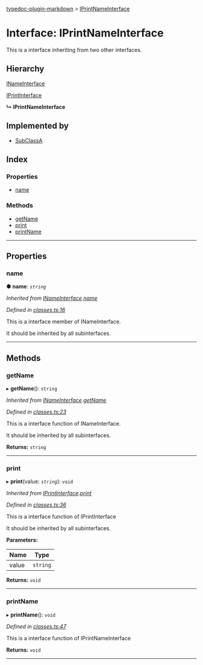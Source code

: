 [typedoc-plugin-markdown](../README.md) > [IPrintNameInterface](../interfaces/iprintnameinterface.md)

# Interface: IPrintNameInterface

This is a interface inheriting from two other interfaces.

## Hierarchy

 [INameInterface](inameinterface.md)

 [IPrintInterface](iprintinterface.md)

**↳ IPrintNameInterface**

## Implemented by

* [SubClassA](../classes/subclassa.md)

## Index

### Properties

* [name](iprintnameinterface.md#markdown-header-name)

### Methods

* [getName](iprintnameinterface.md#markdown-header-getname)
* [print](iprintnameinterface.md#markdown-header-print)
* [printName](iprintnameinterface.md#markdown-header-printname)

---

## Properties

###  name

**● name**: *`string`*

*Inherited from [INameInterface](inameinterface.md).[name](inameinterface.md#markdown-header-name)*

*Defined in [classes.ts:16](https://bitbucket.org/owner/repository_name/src/master/classes.ts?fileviewer&amp;#x3D;file-view-default#classes.ts-16)*

This is a interface member of INameInterface.

It should be inherited by all subinterfaces.

___

## Methods

###  getName

▸ **getName**(): `string`

*Inherited from [INameInterface](inameinterface.md).[getName](inameinterface.md#markdown-header-getname)*

*Defined in [classes.ts:23](https://bitbucket.org/owner/repository_name/src/master/classes.ts?fileviewer&amp;#x3D;file-view-default#classes.ts-23)*

This is a interface function of INameInterface.

It should be inherited by all subinterfaces.

**Returns:** `string`

___

###  print

▸ **print**(value: *`string`*): `void`

*Inherited from [IPrintInterface](iprintinterface.md).[print](iprintinterface.md#markdown-header-print)*

*Defined in [classes.ts:36](https://bitbucket.org/owner/repository_name/src/master/classes.ts?fileviewer&amp;#x3D;file-view-default#classes.ts-36)*

This is a interface function of IPrintInterface

It should be inherited by all subinterfaces.

**Parameters:**

| Name | Type |
| ------ | ------ |
| value | `string` |

**Returns:** `void`

___

###  printName

▸ **printName**(): `void`

*Defined in [classes.ts:47](https://bitbucket.org/owner/repository_name/src/master/classes.ts?fileviewer&amp;#x3D;file-view-default#classes.ts-47)*

This is a interface function of IPrintNameInterface

**Returns:** `void`

___

